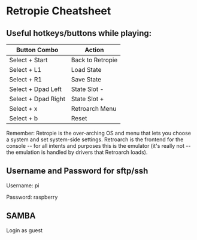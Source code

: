 # Retropie Cheatsheet

## Useful hotkeys/buttons while playing:

| Button Combo | Action |
|---|---|
| Select + Start | Back to Retropie |
| Select + L1 | Load State |
| Select + R1 | Save State |
| Select + Dpad Left | State Slot - |
| Select + Dpad Right | State Slot + |
| Select + x | Retroarch Menu |
| Select + b | Reset |

Remember: Retropie is the over-arching OS and menu that lets you choose a system and set system-side settings. 
Retroarch is the frontend for the console -- for all intents and purposes this is the emulator (it's really not -- 
the emulation is handled by drivers that Retroarch loads).

## Username and Password for sftp/ssh

Username: pi

Password: raspberry

## SAMBA

Login as guest
